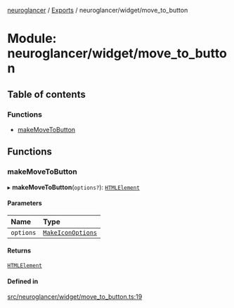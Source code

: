 [neuroglancer](../README.md) / [Exports](../modules.md) / neuroglancer/widget/move\_to\_button

# Module: neuroglancer/widget/move\_to\_button

## Table of contents

### Functions

- [makeMoveToButton](neuroglancer_widget_move_to_button.md#makemovetobutton)

## Functions

### makeMoveToButton

▸ **makeMoveToButton**(`options?`): [`HTMLElement`](main_module._internal_.md#htmlelement)

#### Parameters

| Name | Type |
| :------ | :------ |
| `options` | [`MakeIconOptions`](../interfaces/neuroglancer_widget_icon.MakeIconOptions.md) |

#### Returns

[`HTMLElement`](main_module._internal_.md#htmlelement)

#### Defined in

[src/neuroglancer/widget/move_to_button.ts:19](https://github.com/ActiveBrainAtlas2/neuroglancer/blob/034b457d/src/neuroglancer/widget/move_to_button.ts#L19)
